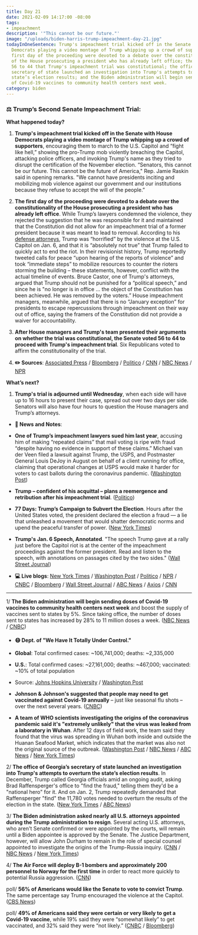 ```yaml
---
title: Day 21
date: 2021-02-09 14:17:00 -08:00
tags:
- impeachment
description: '"This cannot be our future."'
image: "/uploads/biden-harris-trump-impeachment-day-21.jpg"
todayInOneSentence: Trump's impeachment trial kicked off in the Senate with House
  Democrats playing a video montage of Trump whipping up a crowd of supporters; the
  first day of the proceeding were devoted to a debate over the constitutionality
  of the House prosecuting a president who has already left office; the Senate voted
  56 to 44 that Trump's impeachment trial was constitutional; the office of Georgia’s
  secretary of state launched an investigation into Trump's attempts to overturn the
  state’s election results; and the Biden administration will begin sending doses
  of Covid-19 vaccines to community health centers next week.
category: biden
---
```


### ⚖️ Trump’s Second Senate Impeachment Trial:

**What happened today?**

1. **Trump's impeachment trial kicked off in the Senate with House Democrats playing a video montage of Trump whipping up a crowd of supporters**, encouraging them to march to the U.S. Capitol and “fight like hell,” showing the pro-Trump mob violently breaching the Capitol, attacking police officers, and invoking Trump's name as they tried to disrupt the certification of the November election. “Senators, this cannot be our future. This cannot be the future of America," Rep. Jamie Raskin said in opening remarks. "We cannot have presidents inciting and mobilizing mob violence against our government and our institutions because they refuse to accept the will of the people.”

2. **The first day of the proceeding were devoted to a debate over the constitutionality of the House prosecuting a president who has already left office**. While Trump’s lawyers condemned the violence, they rejected the suggestion that he was responsible for it and maintained that the Constitution did not allow for an impeachment trial of a former president because it was meant to lead to removal. According to his [defense attorneys](https://www.washingtonpost.com/politics/trump-actions-capitol-attacks/2021/02/09/6dada250-6a3b-11eb-9ead-673168d5b874_story.html), Trump was “horrified” by the violence at the U.S. Capitol on Jan. 6, and that it is “absolutely not true” that Trump failed to quickly act to end the riot. In their revisionist history, Trump reportedly tweeted calls for peace “upon hearing of the reports of violence” and took “immediate steps” to mobilize resources to counter the rioters storming the building – these statements, however, conflict with the actual timeline of events. Bruce Castor, one of Trump's attorneys, argued that Trump should not be punished for a “political speech,” and since he is "no longer is in office ... the object of the Constitution has been achieved. He was removed by the voters.” House impeachment managers, meanwhile, argued that there is no “January exception” for presidents to escape repercussions through impeachment on their way out of office, saying the framers of the Constitution did not provide a waiver for accountability.

3. **After House managers and Trump's team presented their arguments on whether the trial was constitutional, the Senate voted 56 to 44 to proceed with Trump's impeachment trial**. Six Republicans voted to affirm the constitutionality of the trial.

4. **✏️ Sources**: [Associated Press](https://apnews.com/article/Trump-impeachment-trial-0d0916330d20cc139c64f73af5ef4647) / [Bloomberg](https://www.bloomberg.com/news/articles/2021-02-09/trump-s-trial-starts-with-fight-over-whether-case-can-proceed?sref=MIBMEEoj) / [Politico](https://www.politico.com/news/2021/02/09/house-managers-trump-impeachment-2021-467858) / [CNN](https://www.cnn.com/2021/02/09/politics/senate-impeachment-trial-day-1/index.html) / [NBC News](https://www.nbcnews.com/politics/trump-impeachment-inquiry/trump-s-second-impeachment-trial-kick-tuesday-n1257119) / [NPR](https://www.npr.org/sections/trump-impeachment-trial-live-updates/2021/02/09/965903736/graphic-video-of-capitol-insurrection-opens-trumps-impeachment-trial)

**What’s next?** 

1. **Trump's trial is adjourned until Wednesday**, when each side will have up to 16 hours to present their case, spread out over two days per side. Senators will also have four hours to question the House managers and Trump’s attorneys.

* **📝 News and Notes**:

* **One of Trump’s impeachment lawyers sued him last year**, accusing him of making “repeated claims” that mail voting is ripe with fraud “despite having no evidence in support of these claims.” Michael van der Veen filed a lawsuit against Trump, the USPS, and Postmaster General Louis DeJoy in August on behalf of a client running for office, claiming that operational changes at USPS would make it harder for voters to cast ballots during the coronavirus pandemic. ([Washington Post](https://www.washingtonpost.com/politics/trump-lawyer-suit-fraud/2021/02/09/50f0769e-6ae3-11eb-ba56-d7e2c8defa31_story.html))

* **Trump – confident of his acquittal – plans a reemergence and retribution after his impeachment trial**. ([Politico](https://www.politico.com/news/2021/02/09/trump-impeachment-reputation-467825))

* **77 Days: Trump’s Campaign to Subvert the Election**. Hours after the United States voted, the president declared the election a fraud — a lie that unleashed a movement that would shatter democratic norms and upend the peaceful transfer of power. ([New York Times](https://www.nytimes.com/2021/01/31/us/trump-election-lie.html))

* **Trump's Jan. 6 Speech, Annotated**. "The speech Trump gave at a rally just before the Capitol riot is at the center of the impeachment proceedings against the former president. Read and listen to the speech, with annotations on passages cited by the two sides." ([Wall Street Journal](https://www.wsj.com/articles/impeachment-trial-an-annotated-look-at-trumps-speech-before-the-capitol-riot-11612895979?mod=politics_lead_pos2))

* **💻 Live blogs**: [New York Times](https://www.nytimes.com/live/2021/02/09/us/trump-impeachment-trial) / [Washington Post](https://www.washingtonpost.com/politics/2021/02/09/trump-impeachment-live-updates/) / [Politico](https://www.politico.com/live-news-updates/2021/02/09/trump-impeachment-trial-live-updates-online-coverage-highlights-210209) / [NPR](https://www.npr.org/sections/trump-impeachment-trial-live-updates) / [CNBC](https://www.cnbc.com/2021/02/09/trump-impeachment-trial-live-updates-stream.html) / [Bloomberg](https://www.bloomberg.com/news/articles/2021-02-09/trump-trial-starts-with-constitutional-fight-impeachment-update?srnd=premium&sref=MIBMEEoj) / [Wall Street Journal](https://www.wsj.com/livecoverage/trump-second-impeachment-trial?mod=hp_lead_pos1) / [ABC News](https://abcnews.go.com/Politics/live-updates/trump-impeachment-trial-live-updates-senate-debate-constitutionality/?id=75741945) / [Axios](https://www.axios.com/trump-impeachment-trial-day-one-5728c1ad-bea2-4f9a-abb5-ef5456c319a1.html) / [CNN](https://www.cnn.com/politics/live-news/trump-impeachment-trial-02-09-2021/)

---

1/ **The Biden administration will begin sending doses of Covid-19 vaccines to community health centers next week** and boost the supply of vaccines sent to states by 5%. Since taking office, the number of doses sent to states has increased by 28% to 11 million doses a week. ([NBC News](https://www.nbcnews.com/politics/white-house/biden-administration-boosting-vaccine-supply-states-community-health-centers-n1257154) / [CNBC](https://www.cnbc.com/2021/02/09/biden-administration-to-begin-shipping-covid-vaccine-doses-to-community-health-centers.html))

* #### 😷 Dept. of "We Have It Totally Under Control."

* **Global**: Total confirmed cases: \~106,741,000; deaths: \~2,335,000

* **U.S.**: Total confirmed cases: \~27,161,000; deaths: \~467,000; vaccinated: \~10% of total population

* Source: [Johns Hopkins University](https://coronavirus.jhu.edu/map.html) / [Washington Post](https://www.washingtonpost.com/graphics/2020/health/covid-vaccine-states-distribution-doses/)

* **Johnson & Johnson's suggested that people may need to get vaccinated against Covid-19 annually** – just like seasonal flu shots – over the next several years. ([CNBC](https://www.cnbc.com/2021/02/09/covid-vaccine-jj-ceo-says-people-may-get-annual-shots-for-the-next-several-years.html))

* **A team of WHO scientists investigating the origins of the coronavirus pandemic said it's "extremely unlikely" that the virus was leaked from a laboratory in Wuhan**. After 12 days of field work, the team said they found that the virus was spreading in Wuhan both inside and outside the Huanan Seafood Market, which indicates that the market was also not the original source of the outbreak. ([Washington Post](https://www.washingtonpost.com/world/asia_pacific/coronavirus-who-china-investigation-wuhan/2021/02/09/2af3c44c-6a79-11eb-a66e-e27046e9e898_story.html) / [NBC News](https://www.nbcnews.com/news/world/who-s-covid-mission-china-give-first-report-n1257105) / [ABC News](https://abcnews.go.com/Health/live-updates/coronavirus/?id=75751501#75776195) / [New York Times](https://www.nytimes.com/live/2021/02/09/world/covid-19-coronavirus/a-who-team-tracing-the-pandemics-origins-in-china-discusses-its-findings))

2/ **The office of Georgia’s secretary of state launched an investigation into Trump's attempts to overturn the state’s election results**. In December, Trump called Georgia officials amid an ongoing audit, asking Brad Raffensperger's office to "find the fraud," telling them they'd be a "national hero" for it. And on Jan. 2, Trump repeatedly demanded that Raffensperger "find" the 11,780 votes needed to overturn the results of the election in the state. ([New York Times](https://www.nytimes.com/2021/02/08/us/politics/trump-georgia-election-investigation.html) / [ABC News](https://abcnews.go.com/Politics/georgia-election-officials-formally-launch-investigation-trump-phone/story?id=75760557))

3/ **The Biden administration asked nearly all U.S. attorneys appointed during the Trump administration to resign**. Several acting U.S. attorneys, who aren't Senate confirmed or were appointed by the courts, will remain until a Biden appointee is approved by the Senate. The Justice Department, however, will allow John Durham to remain in the role of special counsel appointed to investigate the origins of the Trump-Russia inquiry. ([CNN](https://www.cnn.com/2021/02/08/politics/leftover-trump-us-attorneys/index.html) / [NBC News](https://www.nbcnews.com/politics/politics-news/biden-s-justice-department-ask-nearly-all-trump-era-u-n1257100) / [New York Times](https://www.nytimes.com/2021/02/09/us/politics/durham-us-attorneys-biden.html))

4/ **The Air Force will deploy B-1 bombers and approximately 200 personnel to Norway for the first time** in order to react more quickly to potential Russia aggression. ([CNN](https://www.cnn.com/2021/02/08/politics/us-b-1-bombers-norway/index.html))

poll/ **56% of Americans would like the Senate to vote to convict Trump**. The same percentage say Trump encouraged the violence at the Capitol. ([CBS News](https://www.cbsnews.com/news/impeachment-trial-trump-conviction-opinion-poll/))

poll/ **49% of Americans said they were certain or very likely to get a Covid-19 vaccine**, while 19% said they were “somewhat likely” to get vaccinated, and 32% said they were “not likely.” ([CNBC](https://www.cnbc.com/2021/02/09/nearly-half-of-adult-americans-say-they-intend-to-receive-a-covid-vaccine-cdc-study-finds-.html) / [Bloomberg](https://www.bloomberg.com/news/articles/2021-02-09/at-risk-adults-workers-were-reluctant-to-get-covid-19-vaccine?srnd=premium&sref=MIBMEEoj))